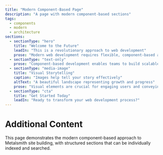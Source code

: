 ```yaml
---
title: "Modern Component-Based Page"
description: "A page with modern component-based sections"
tags: 
  - components
  - modern
  - architecture
sections:
  - sectionType: "hero"
    title: "Welcome to the Future"
    leadIn: "This is a revolutionary approach to web development"
    prose: "Modern web development requires flexible, component-based architecture that allows for rapid iteration and consistent design."
  - sectionType: "text-only" 
    prose: "Component-based development enables teams to build scalable, maintainable websites with reusable elements that ensure consistency across pages."
  - sectionType: "media-image"
    title: "Visual Storytelling"
    caption: "Images help tell your story effectively"
    altText: "A beautiful landscape representing growth and progress"
    prose: "Visual elements are crucial for engaging users and conveying complex information quickly and effectively."
  - sectionType: "cta"
    title: "Get Started Today" 
    leadIn: "Ready to transform your web development process?"
---
```


# Additional Content

This page demonstrates the modern component-based approach to Metalsmith site building, with structured sections that can be individually indexed and searched.